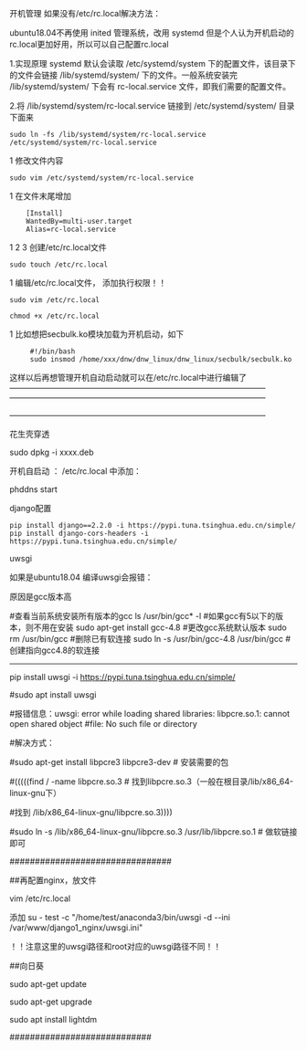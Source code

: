 开机管理  如果没有/etc/rc.local解决方法：

ubuntu18.04不再使用 inited 管理系统，改用 systemd
但是个人认为开机启动的rc.local更加好用，所以可以自己配置rc.local

1.实现原理
systemd 默认会读取 /etc/systemd/system 下的配置文件，该目录下的文件会链接 /lib/systemd/system/ 下的文件。一般系统安装完 /lib/systemd/system/ 下会有 rc-local.service 文件，即我们需要的配置文件。

2.将 /lib/systemd/system/rc-local.service 链接到 /etc/systemd/system/ 目录下面来

	sudo ln -fs /lib/systemd/system/rc-local.service /etc/systemd/system/rc-local.service
1
修改文件内容

	sudo vim /etc/systemd/system/rc-local.service
1
在文件末尾增加

		[Install]
		WantedBy=multi-user.target
		Alias=rc-local.service
1
2
3
创建/etc/rc.local文件

	sudo touch /etc/rc.local
1
编辑/etc/rc.local文件， 添加执行权限！！

	sudo vim /etc/rc.local
	
	chmod +x /etc/rc.local
1
比如想把secbulk.ko模块加载为开机启动，如下

		 #!/bin/bash
		 sudo insmod /home/xxx/dnw/dnw_linux/dnw_linux/secbulk/secbulk.ko


这样以后再想管理开机自动启动就可以在/etc/rc.local中进行编辑了
————————————————————————————————
————————————————————————————————

————————————————————————————————



花生壳穿透

sudo dpkg -i xxxx.deb

开机自启动 ： /etc/rc.local 中添加：

phddns start



django配置

```python3 
pip install django==2.2.0 -i https://pypi.tuna.tsinghua.edu.cn/simple/
pip install django-cors-headers -i https://pypi.tuna.tsinghua.edu.cn/simple/
```

uwsgi 

如果是ubuntu18.04 编译uwsgi会报错：

原因是gcc版本高

#查看当前系统安装所有版本的gcc
ls /usr/bin/gcc* -l 
#如果gcc有5以下的版本，则不用在安装
sudo apt-get  install gcc-4.8
#更改gcc系统默认版本
sudo rm /usr/bin/gcc #删除已有软连接
sudo ln -s /usr/bin/gcc-4.8 /usr/bin/gcc #创建指向gcc4.8的软连接

----------------------

pip install uwsgi -i https://pypi.tuna.tsinghua.edu.cn/simple/

#sudo apt install uwsgi

#报错信息：uwsgi: error while loading shared libraries: libpcre.so.1: cannot open shared object #file: No such file or directory

#解决方式：

#sudo apt-get install libpcre3 libpcre3-dev # 安装需要的包

#(((((find / -name libpcre.so.3 # 找到libpcre.so.3（一般在根目录/lib/x86_64-linux-gnu下）

#找到 /lib/x86_64-linux-gnu/libpcre.so.3))))

#sudo ln -s /lib/x86_64-linux-gnu/libpcre.so.3 /usr/lib/libpcre.so.1 # 做软链接即可

################################



##再配置nginx，放文件

vim /etc/rc.local

添加 su - test -c "/home/test/anaconda3/bin/uwsgi -d --ini /var/www/django1_nginx/uwsgi.ini"

！！注意这里的uwsgi路径和root对应的uwsgi路径不同！！



##向日葵

sudo apt-get update 

sudo apt-get upgrade 

sudo apt install lightdm



############################







